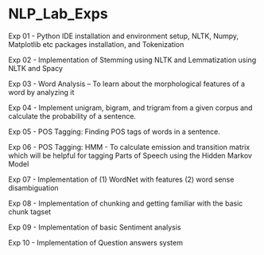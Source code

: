 # NLP_Lab_Exps

Exp 01 - Python IDE installation and environment setup, NLTK, Numpy, Matplotlib etc packages installation, and Tokenization

Exp 02 - Implementation of Stemming using NLTK and Lemmatization using NLTK and Spacy

Exp 03 - Word Analysis – To learn about the morphological features of a word by analyzing it

Exp 04 - Implement unigram, bigram, and trigram from a given corpus and calculate the probability of a sentence.

Exp 05 - POS Tagging: Finding POS tags of words in a sentence.

Exp 06 - POS Tagging: HMM - To calculate emission and transition matrix which will be helpful for tagging Parts of Speech using the Hidden Markov Model

Exp 07 - Implementation of (1) WordNet with features (2) word sense disambiguation

Exp 08 - Implementation of chunking and getting familiar with the basic chunk tagset

Exp 09 - Implementation of basic Sentiment analysis

Exp 10 - Implementation of Question answers system
